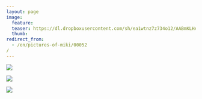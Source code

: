```yaml
---
layout: page
image:
  feature:
  teaser: https://dl.dropboxusercontent.com/sh/ea1wtnz7z734o12/AABmKLHAyW6WS7pKa89-QZO9a/mikin-kuvat/1/DSC30282-245px.jpg
  thumb:
redirect_from:
  - /en/pictures-of-miki/00052/
---
```


[![](https://dl.dropboxusercontent.com/sh/ea1wtnz7z734o12/AAClxPKTU4nQh5hHnSaHdxEja/mikin-kuvat/1/DSC30333-800px.jpg)](https://dl.dropboxusercontent.com/sh/ea1wtnz7z734o12/AAB2hBLdjqy7VQYshs9hryWDa/mikin-kuvat/1/DSC30333.JPG)

[![](https://dl.dropboxusercontent.com/sh/ea1wtnz7z734o12/AABKCQ1xsWi2tLcCGljnBNLZa/mikin-kuvat/1/DSC30289-800px.jpg)](https://dl.dropboxusercontent.com/sh/ea1wtnz7z734o12/AAAs76GYx8sK4mLfFAzKVP2va/mikin-kuvat/1/DSC30289.JPG)

[![](https://dl.dropboxusercontent.com/sh/ea1wtnz7z734o12/AABGcNV33e3CRqTnxzfIcmhra/mikin-kuvat/1/DSC30282-800px.jpg)](https://dl.dropboxusercontent.com/sh/ea1wtnz7z734o12/AAA66oDzDK5UFm3LhT05n7J3a/mikin-kuvat/1/DSC30282.JPG)
